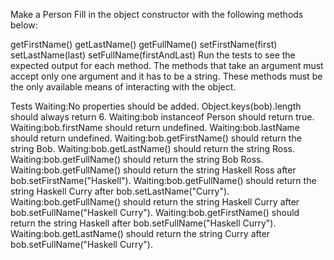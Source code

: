 Make a Person
Fill in the object constructor with the following methods below:

getFirstName()
getLastName()
getFullName()
setFirstName(first)
setLastName(last)
setFullName(firstAndLast)
Run the tests to see the expected output for each method. The methods that take an argument must accept only one argument and it has to be a string. These methods must be the only available means of interacting with the object.

Tests
Waiting:No properties should be added. Object.keys(bob).length should always return 6.
Waiting:bob instanceof Person should return true.
Waiting:bob.firstName should return undefined.
Waiting:bob.lastName should return undefined.
Waiting:bob.getFirstName() should return the string Bob.
Waiting:bob.getLastName() should return the string Ross.
Waiting:bob.getFullName() should return the string Bob Ross.
Waiting:bob.getFullName() should return the string Haskell Ross after bob.setFirstName("Haskell").
Waiting:bob.getFullName() should return the string Haskell Curry after bob.setLastName("Curry").
Waiting:bob.getFullName() should return the string Haskell Curry after bob.setFullName("Haskell Curry").
Waiting:bob.getFirstName() should return the string Haskell after bob.setFullName("Haskell Curry").
Waiting:bob.getLastName() should return the string Curry after bob.setFullName("Haskell Curry").